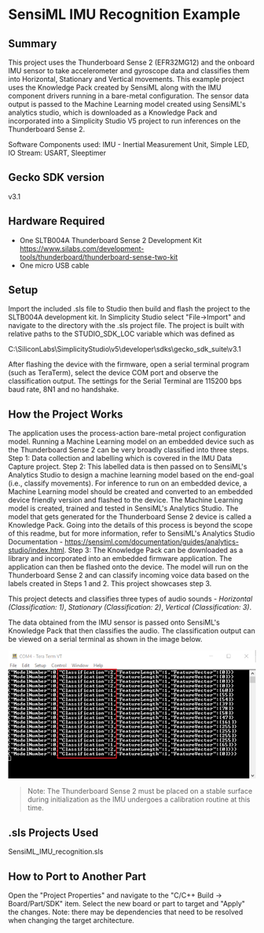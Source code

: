 # SensiML IMU Recognition Example #

## Summary ##

This project uses the Thunderboard Sense 2 (EFR32MG12) and the onboard IMU sensor to take accelerometer and gyroscope data and classifies them into Horizontal, Stationary and Vertical movements. This example project uses the Knowledge Pack created by SensiML along with the IMU component drivers running in a bare-metal configuration. The sensor data output is passed to the Machine Learning model created using SensiML's analytics studio, which is downloaded as a Knowledge Pack and incorporated into a Simplicity Studio V5 project to run inferences on the Thunderboard Sense 2.

Software Components used: IMU - Inertial Measurement Unit, Simple LED, IO Stream: USART, Sleeptimer

## Gecko SDK version ##

v3.1

## Hardware Required ##

- One SLTB004A Thunderboard Sense 2 Development Kit
<https://www.silabs.com/development-tools/thunderboard/thunderboard-sense-two-kit>
- One micro USB cable

## Setup ##

Import the included .sls file to Studio then build and flash the project to the SLTB004A development kit.
In Simplicity Studio select "File->Import" and navigate to the directory with the .sls project file.
The project is built with relative paths to the STUDIO_SDK_LOC variable which was defined as

C:\SiliconLabs\SimplicityStudio\v5\developer\sdks\gecko_sdk_suite\v3.1

After flashing the device with the firmware, open a serial terminal program (such as TeraTerm), select the device COM port and observe the classification output. The settings for the Serial Terminal are 115200 bps baud rate, 8N1 and no handshake. 

## How the Project Works ##

The application uses the process-action bare-metal project configuration model. Running a Machine Learning model on an embedded device such as the Thunderboard Sense 2 can be very broadly classified into three steps. 
Step 1: Data collection and labelling which is covered in the IMU Data Capture project. 
Step 2: This labelled data is then passed on to SensiML's Analytics Studio to design a machine learning model based on the end-goal (i.e., classify movements). For inference to run on an embedded device, a Machine Learning model should be created and converted to an embedded device friendly version and flashed to the device. The Machine Learning model is created, trained and tested in SensiML's Analytics Studio. The model that gets generated for the Thunderboard Sense 2 device is called a Knowledge Pack. Going into the details of this process is beyond the scope of this readme, but for more information, refer to SensiML's Analytics Studio Documentation - https://sensiml.com/documentation/guides/analytics-studio/index.html. 
Step 3:  The Knowledge Pack can be downloaded as a library and incorporated into an embedded firmware application. The application can then be flashed onto the device. The model will run on the Thunderboard Sense 2 and can classify incoming voice data based on the labels created in Steps 1 and 2. This project showcases step 3. 

This project detects and classifies three types of audio sounds - *Horizontal (Classification: 1)*, *Stationary (Classification: 2)*, *Vertical (Classification: 3)*.  

The data obtained from the IMU sensor is passed onto SensiML's Knowledge Pack that then classifies the audio. The classification output can be viewed on a serial terminal as shown in the image below. 

![Teraterm output](doc/Classification_output.PNG)

>Note: The Thunderboard Sense 2 must be placed on a stable surface during initialization as the IMU undergoes a calibration routine at this time.

## .sls Projects Used ##

SensiML_IMU_recognition.sls

## How to Port to Another Part ##

Open the "Project Properties" and navigate to the "C/C++ Build -> Board/Part/SDK" item.  Select the new board or part to target and "Apply" the changes.  Note: there may be dependencies that need to be resolved when changing the target architecture.